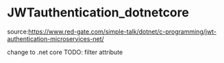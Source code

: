 # JWTauthentication_dotnetcore
source:https://www.red-gate.com/simple-talk/dotnet/c-programming/jwt-authentication-microservices-net/

change to .net core
TODO: filter attribute
